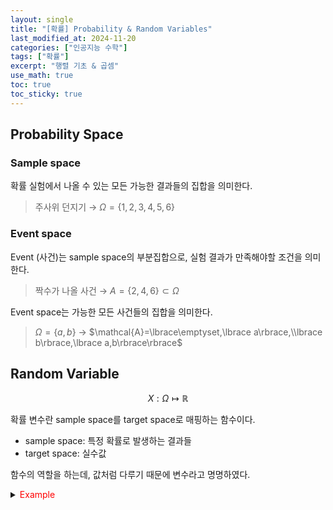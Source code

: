 ```yaml
---
layout: single
title: "[확률] Probability & Random Variables"
last_modified_at: 2024-11-20
categories: ["인공지능 수학"]
tags: ["확률"]
excerpt: "행렬 기초 & 곱셈"
use_math: true
toc: true
toc_sticky: true
---
```


## Probability Space

### Sample space

확률 실험에서 나올 수 있는 모든 가능한 결과들의 집합을 의미한다.
    
> 주사위 던지기 → $\Omega=\lbrace1,2,3,4,5,6\rbrace$
    

### Event space

Event (사건)는 sample space의 부분집합으로, 실험 결과가 만족해야할 조건을 의미한다.
    
> 짝수가 나올 사건 → $A=\lbrace2,4,6\rbrace\subset\Omega$
    
Event space는 가능한 모든 사건들의 집합을 의미한다.
    
> $\Omega=\lbrace a,b\rbrace$ → $\mathcal{A}=\lbrace\emptyset,\lbrace a\rbrace,\\lbrace b\rbrace,\lbrace a,b\rbrace\rbrace$

## Random Variable

$$
X:\Omega\mapsto \mathbb{R}
$$

확률 변수란 sample space를 target space로 매핑하는 함수이다.

- sample space: 특정 확률로 발생하는 결과들
- target space: 실수값

함수의 역할을 하는데, 값처럼 다루기 때문에 변수라고 명명하였다.

<details>
<summary><font color='red'>Example</font></summary>
<div markdown="1">

주사위를 던지는 상황

- Sample space: $\Omega=\lbrace1,2,3,4,5,6\rbrace$
- 주사위의 눈을 확률 변수 $X$로 설정
- $X(1)=1~,~X(2)=2~,~X(3)=3$
    
    $X(4)=4~,~X(5)=5~,~X(6)=6$
- Target space: $\mathcal{T}=\lbrace1,2,3,4,5,6\rbrace$

---

동전 2개를 던지는 상황

- $\Omega=\lbrace\text{HH,~HT,~TH,~TT}\rbrace$
- 앞면의 개수를 확률 변수 $X$로 설정
- $X(\text{HH})=2~,~X(\text{TT})=0$
    
    $X(\text{HT})=1~,~X(\text{TH})=1$
- Target space: $\mathcal{T}=\lbrace0,1,2\rbrace$

</div>
</details>
